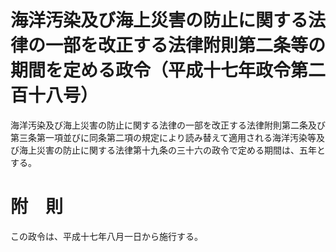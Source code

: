 # 海洋汚染及び海上災害の防止に関する法律の一部を改正する法律附則第二条等の期間を定める政令（平成十七年政令第二百十八号）
海洋汚染及び海上災害の防止に関する法律の一部を改正する法律附則第二条及び第三条第一項並びに同条第二項の規定により読み替えて適用される海洋汚染等及び海上災害の防止に関する法律第十九条の三十六の政令で定める期間は、五年とする。
# 附　則
この政令は、平成十七年八月一日から施行する。
